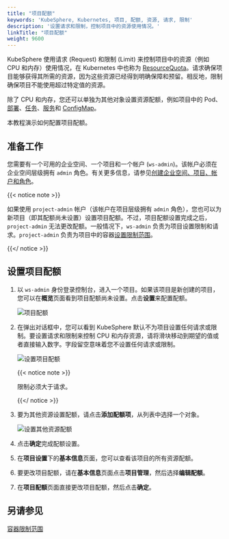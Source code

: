```yaml
---
title: "项目配额"
keywords: 'KubeSphere, Kubernetes, 项目, 配额, 资源, 请求, 限制'
description: '设置请求和限制，控制项目中的资源使用情况。'
linkTitle: "项目配额"
weight: 9600
---
```


KubeSphere 使用请求 (Request) 和限制 (Limit) 来控制项目中的资源（例如 CPU 和内存）使用情况，在 Kubernetes 中也称为 [ResourceQuota](https://kubernetes.io/zh/docs/concepts/policy/resource-quotas/)。请求确保项目能够获得其所需的资源，因为这些资源已经得到明确保障和预留。相反地，限制确保项目不能使用超过特定值的资源。

除了 CPU 和内存，您还可以单独为其他对象设置资源配额，例如项目中的 Pod、[部署](../../project-user-guide/application-workloads/deployments/)、[任务](../../project-user-guide/application-workloads/jobs/)、[服务](../../project-user-guide/application-workloads/services/)和 [ConfigMap](../../project-user-guide/configuration/configmaps/)。

本教程演示如何配置项目配额。

## 准备工作

您需要有一个可用的企业空间、一个项目和一个帐户 (`ws-admin`)。该帐户必须在企业空间层级拥有 `admin` 角色。有关更多信息，请参见[创建企业空间、项目、帐户和角色](../../quick-start/create-workspace-and-project/)。

{{< notice note >}}

如果使用 `project-admin` 帐户（该帐户在项目层级拥有 `admin` 角色），您也可以为新项目（即其配额尚未设置）设置项目配额。不过，项目配额设置完成之后，`project-admin` 无法更改配额。一般情况下，`ws-admin` 负责为项目设置限制和请求。`project-admin` 负责为项目中的容器[设置限制范围](../../project-administration/container-limit-ranges/)。 

{{</ notice >}} 

## 设置项目配额

1. 以 `ws-admin` 身份登录控制台，进入一个项目。如果该项目是新创建的项目，您可以在**概览**页面看到项目配额尚未设置。点击**设置**来配置配额。

   ![项目配额](/images/docs/zh-cn/workspace-administration-and-user-guide/project-quotas/project-quotas.PNG)

2. 在弹出对话框中，您可以看到 KubeSphere 默认不为项目设置任何请求或限制。要设置请求和限制来控制 CPU 和内存资源，请将滑块移动到期望的值或者直接输入数字。字段留空意味着您不设置任何请求或限制。

   ![设置项目配额](/images/docs/zh-cn/workspace-administration-and-user-guide/project-quotas/set-project-quotas.PNG)

   {{< notice note >}}

   限制必须大于请求。

   {{</ notice >}} 

3. 要为其他资源设置配额，请点击**添加配额项**，从列表中选择一个对象。

   ![设置其他资源配额](/images/docs/zh-cn/workspace-administration-and-user-guide/project-quotas/set-other-resource-quotas.PNG)

4. 点击**确定**完成配额设置。

5. 在**项目设置**下的**基本信息**页面，您可以查看该项目的所有资源配额。

6. 要更改项目配额，请在**基本信息**页面点击**项目管理**，然后选择**编辑配额**。

7. 在**项目配额**页面直接更改项目配额，然后点击**确定**。

## 另请参见

[容器限制范围](../../project-administration/container-limit-ranges/)
